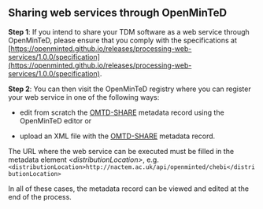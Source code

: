 ## Sharing web services through OpenMinTeD

**Step 1**: If you intend to share your TDM software as a web service through OpenMinTeD, please ensure that you comply with the specifications at [https://openminted.github.io/releases/processing-web-services/1.0.0/specification](https://openminted.github.io/releases/processing-web-services/1.0.0/specification). 



**Step 2**: You can then visit the OpenMinTeD registry where you can register your web service in one of the following ways:

* edit from scratch the [OMTD-SHARE](/the_omtd-share_metadata_schema.md) metadata record using the OpenMinTeD editor or

* upload an XML file with the [OMTD-SHARE](/the_omtd-share_metadata_schema.md) metadata record. 

The URL where the web service can be executed must be filled in the metadata element _&lt;distributionLocation&gt;_, e.g. `<distributionLocation>http://nactem.ac.uk/api/openminted/chebi</distributionLocation>`

In all of these cases, the metadata record can be viewed and edited at the end of the process.



